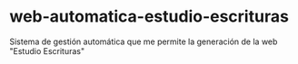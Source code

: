 # web-automatica-estudio-escrituras
Sistema de gestión automática que me permite la generación de la web "Estudio Escrituras"

